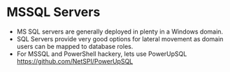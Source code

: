 
# **MSSQL Servers**



- MS SQL servers are generally deployed in plenty in a Windows domain.
- SQL Servers provide very good options for lateral movement as domain users can be mapped to database roles.
- For MSSQL and PowerShell hackery, lets use PowerUpSQL
https://github.com/NetSPI/PowerUpSQL














